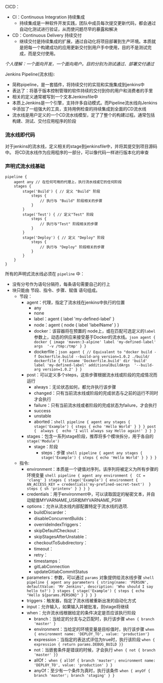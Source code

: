 CICD：
* CI：Continuous Integration 持续集成
    * 持续集成是一种软件开发实践，团队中成员每次提交更新代码，都会通过自动化测试进行验证，从而使问题尽早的暴露和解决
* CD：Continuous Delivery 持续交付
    * 继续交付是持续集成的扩展，通过自动化将项目部署到生产环境。本质就是把每一个构建成功的应用更新交付到用户手中使用，目的不是测试完成，而是交付使用。

*个人理解：一个面向开发，一个面向用户。目的分别为测试通过、部署交付通过*

Jenkins Pipeline(流水线):
* 简称pipeline，是一套插件，将持续交付的实现和实施集成到jenkins中
* 表达了：将基于版本控制管理的软件持续的交付到你的用户和消费者的手里
* 相关的定义通常被写到一个文本Jenkinsfile中
* 本质上Jenkins是一个引擎，支持许多自动模式。而Pipeline流水线向Jenkins中添加了一组强大的工具，支持用例检查的持续集成到全面的CD流水线
* 流水线是用户定义的一个CD流水线模型，定了了整个的构建过程。通常包括构建、测试、交付应用程序的阶段

### 流水线即代码
对于jenkins的流水线，定义相关的stage到jenkinsfile中，并将其提交到项目源码中。
将CD流水线作为应用程序的一部分，可以像代码一样进行版本化的审查


### 声明式流水线基础
```text
pipeline {
    agent any // 在任何可用的代理上，执行流水线或它的任何阶段
    stages {
        stage('Build') { // 定义 "Build" 阶段
            steps {
                // 执行与 "Build" 阶段相关的步骤
            }
        }
        stage('Test') { // 定义"Test" 阶段
            steps {
                // 执行与"Test" 阶段相关的步骤
            }
        }
        stage('Deploy') { // 定义 "Deploy" 阶段
            steps {
                // 执行与 "Deploy" 阶段相关的步骤
            }
        }
    }
}
```
所有的声明式流水线必须在 `pipeline` 中：
* 没有分号作为语句分隔符，每条语句需要自己的行上
* 块只能由 节段、指令、步骤、赋值 语句组成。
    * 节段：
        - agent：代理，指定了流水线在jenkins中执行的位置
            - any
            - none
            - label：agent { label 'my-defined-label' }
            - node：agent { node { label 'labelName' } }
            - docker：该容器将在预置的 node上，或在匹配可选定义的`label`参数上，动态的供应来接受基于Docker的流水线。```json
agent {
    docker {
        image 'maven:3-alpine'
        label 'my-defined-label'
        args  '-v /tmp:/tmp'
    }
}
                    ```
            - dockerfile：```json
          agent {
    // Equivalent to "docker build -f Dockerfile.build --build-arg version=1.0.2 ./build/
    dockerfile {
        filename 'Dockerfile.build'
        dir 'build'
        label 'my-defined-label'
        additionalBuildArgs  '--build-arg version=1.0.2'
    }
}  
                        ```
        - post：可以定义多个steps，这些步骤根据流水线或阶段的完成情况而运行
            - always：无论状态如何，都允许执行该步骤
            - changed：只有当前流水线或阶段的完成状态与之前的运行不同时才会执行
            - failure：只有当前流水线或者阶段的完成状态为failure，才会执行
            - success
            - unstable
            - aborted：```shell
pipeline {
    agent any
    stages {
        stage('Example') {
            steps {
                echo 'Hello World'
            }
        }
    }
    post { 
        always { 
            echo 'I will always say Hello again!'
        }
    }
}
                    ```
        - stages：包含一系列stage阶段，推荐将多个模块拆分，用于各自的 `stage('Module')`
            - stage：阶段
                - steps：步骤 ```shell
pipeline {
    agent any
    stages { 
        stage('Example') {
            steps {
                echo 'Hello World'
            }
        }
    }
}  
                        ```
    * 指令:
        - environment：本质是一个键值对序列，该序列将被定义为所有步骤的环境变量 ```shell
pipeline {
    agent any
    environment { 
        CC = 'clang'
    }
    stages {
        stage('Example') {
            environment { 
                AN_ACCESS_KEY = credentials('my-prefined-secret-text') 
            }
            steps {
                sh 'printenv'
            }
        }
    }
}  
                                ```
        - credentials：用于environment中，可以读取固定的秘密文本，并自动赋值MYVARNAME_USR和MYVARNAME_PSW
        - options：允许从流水线内部配置特定于流水线的选项.
            - buildDiscarder：
            - disableConcurrentBuilds：
            - overrideIndexTriggers：
            - skipDefaultCheckout：
            - skipStagesAfterUnstable：
            - checkoutToSubdirectory：
            - timeout：
            - retry：
            - timestamps：
            - gitLabConnection
            - updateGitlabCommitStatus
        - parameters：参数，可以通过 `params` 对象提供给流水线步骤 ```shell
pipeline {
    agent any
    parameters {
        string(name: 'PERSON', defaultValue: 'Mr Jenkins', description: 'Who should I say hello to?')
    }
    stages {
        stage('Example') {
            steps {
                echo "Hello ${params.PERSON}"
            }
        }
    }
}
                        ```
        - triggers：触发器，指定了流水线被重新出发的自动化方式
        - input：允许输入，如果输入并被批准，则stage将继续
        - when：允许流水线根据给定的条件决定是否应该执行阶段
            - branch：当给定的分支与之匹配时，执行该步骤 ```when { branch 'master' }```
            - environment：当给定的环境变量是目标值时，执行该步骤 ```when { environment name: 'DEPLOY_TO', value: 'production'}```
            - expression：当指定的表达式评估为true时，执行该阶段 ```when { expression { return params.DEBUG_BUILD }}```
            - not：当嵌套条件是错误的时候，才会执行 ```when { not { branch 'master' }}```
            - allOf： ```when { allOf { branch 'master'; environment name: 'DEPLOY_TO', value: 'production' } }```
            - anyOf：至少有一个条件为真时，执行该条件 ```when { anyOf { branch 'master'; branch 'staging' } }```












